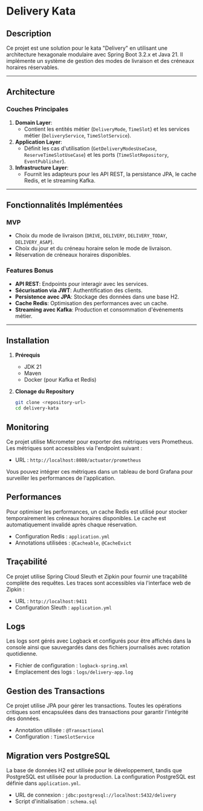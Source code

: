 # Delivery Kata

## Description
Ce projet est une solution pour le kata "Delivery" en utilisant une architecture hexagonale modulaire avec Spring Boot 3.2.x et Java 21. Il implémente un système de gestion des modes de livraison et des créneaux horaires réservables.

---

## Architecture

### Couches Principales
1. **Domain Layer**:
   - Contient les entités métier (`DeliveryMode`, `TimeSlot`) et les services métier (`DeliveryService`, `TimeSlotService`).
2. **Application Layer**:
   - Définit les cas d'utilisation (`GetDeliveryModesUseCase`, `ReserveTimeSlotUseCase`) et les ports (`TimeSlotRepository`, `EventPublisher`).
3. **Infrastructure Layer**:
   - Fournit les adapteurs pour les API REST, la persistance JPA, le cache Redis, et le streaming Kafka.

---

## Fonctionnalités Implémentées

### MVP
- Choix du mode de livraison (`DRIVE`, `DELIVERY`, `DELIVERY_TODAY`, `DELIVERY_ASAP`).
- Choix du jour et du créneau horaire selon le mode de livraison.
- Réservation de créneaux horaires disponibles.

### Features Bonus
- **API REST**: Endpoints pour interagir avec les services.
- **Sécurisation via JWT**: Authentification des clients.
- **Persistence avec JPA**: Stockage des données dans une base H2.
- **Cache Redis**: Optimisation des performances avec un cache.
- **Streaming avec Kafka**: Production et consommation d'événements métier.

---

## Installation

1. **Prérequis**
   - JDK 21
   - Maven
   - Docker (pour Kafka et Redis)

2. **Clonage du Repository**
   ```bash
   git clone <repository-url>
   cd delivery-kata
   
## Monitoring

Ce projet utilise Micrometer pour exporter des métriques vers Prometheus. Les métriques sont accessibles via l'endpoint suivant :

- URL : `http://localhost:8080/actuator/prometheus`

Vous pouvez intégrer ces métriques dans un tableau de bord Grafana pour surveiller les performances de l'application.

## Performances

Pour optimiser les performances, un cache Redis est utilisé pour stocker temporairement les créneaux horaires disponibles. Le cache est automatiquement invalidé après chaque réservation.

- Configuration Redis : `application.yml`
- Annotations utilisées : `@Cacheable`, `@CacheEvict`

## Traçabilité

Ce projet utilise Spring Cloud Sleuth et Zipkin pour fournir une traçabilité complète des requêtes. Les traces sont accessibles via l'interface web de Zipkin :

- URL : `http://localhost:9411`
- Configuration Sleuth : `application.yml`

## Logs

Les logs sont gérés avec Logback et configurés pour être affichés dans la console ainsi que sauvegardés dans des fichiers journalisés avec rotation quotidienne.

- Fichier de configuration : `logback-spring.xml`
- Emplacement des logs : `logs/delivery-app.log`

## Gestion des Transactions

Ce projet utilise JPA pour gérer les transactions. Toutes les opérations critiques sont encapsulées dans des transactions pour garantir l'intégrité des données.

- Annotation utilisée : `@Transactional`
- Configuration : `TimeSlotService`


## Migration vers PostgreSQL

La base de données H2 est utilisée pour le développement, tandis que PostgreSQL est utilisée pour la production. La configuration PostgreSQL est définie dans `application.yml`.

- URL de connexion : `jdbc:postgresql://localhost:5432/delivery`
- Script d'initialisation : `schema.sql`


